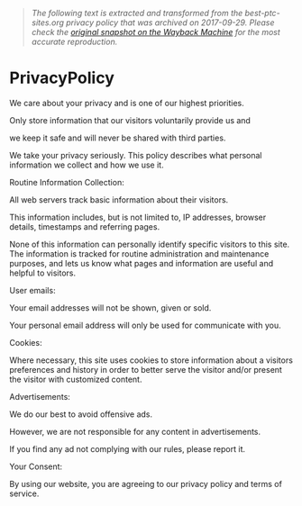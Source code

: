 > *The following text is extracted and transformed from the best-ptc-sites.org privacy policy that was archived on 2017-09-29. Please check the [original snapshot on the Wayback Machine](https://web.archive.org/web/20170929234403id_/https%3A//best-ptc-sites.org/PrivacyPolicy.html) for the most accurate reproduction.*

# PrivacyPolicy

We care about your privacy and is one of our highest priorities.

Only store information that our visitors voluntarily provide us and 

we keep it safe and will never be shared with third parties.

We take your privacy seriously. This policy describes what personal information we collect and how we use it.

Routine Information Collection:

All web servers track basic information about their visitors. 

This information includes, but is not limited to, IP addresses, browser details, timestamps and referring pages. 

None of this information can personally identify specific visitors to this site. The information is tracked for routine administration and maintenance purposes, and lets us know what pages and information are useful and helpful to visitors.

User emails:

Your email addresses will not be shown, given or sold. 

Your personal email address will only be used for communicate with you.

Cookies:

Where necessary, this site uses cookies to store information about a visitors preferences and history in order to better serve the visitor and/or present the visitor with customized content.

Advertisements:

We do our best to avoid offensive ads. 

However, we are not responsible for any content in advertisements. 

If you find any ad not complying with our rules, please report it.

Your Consent:

By using our website, you are agreeing to our privacy policy and terms of service.

